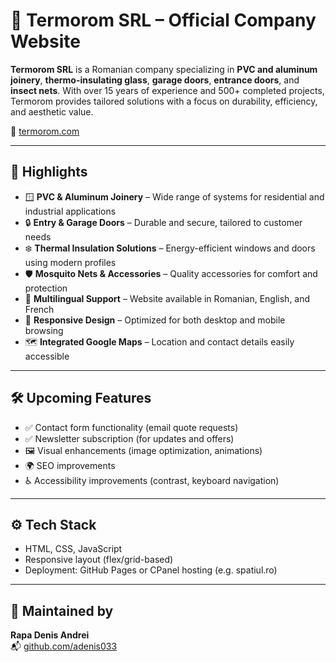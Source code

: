 # 📘 Termorom SRL – Official Company Website

**Termorom SRL** is a Romanian company specializing in **PVC and aluminum joinery**, **thermo-insulating glass**, **garage doors**, **entrance doors**, and **insect nets**. With over 15 years of experience and 500+ completed projects, Termorom provides tailored solutions with a focus on durability, efficiency, and aesthetic value.

🔗 [termorom.com](https://termorom.com)

---

## 🚀 Highlights

- 🪟 **PVC & Aluminum Joinery** – Wide range of systems for residential and industrial applications  
- 🔒 **Entry & Garage Doors** – Durable and secure, tailored to customer needs  
- ❄️ **Thermal Insulation Solutions** – Energy-efficient windows and doors using modern profiles  
- 🛡️ **Mosquito Nets & Accessories** – Quality accessories for comfort and protection  
- 💬 **Multilingual Support** – Website available in Romanian, English, and French  
- 📱 **Responsive Design** – Optimized for both desktop and mobile browsing  
- 🗺️ **Integrated Google Maps** – Location and contact details easily accessible  

---

## 🛠 Upcoming Features

- ✅ Contact form functionality (email quote requests)  
- ✅ Newsletter subscription (for updates and offers)  
- 🖼️ Visual enhancements (image optimization, animations)  
- 🌍 SEO improvements  
- ♿ Accessibility improvements (contrast, keyboard navigation)  

---

## ⚙️ Tech Stack

- HTML, CSS, JavaScript  
- Responsive layout (flex/grid-based)  
- Deployment: GitHub Pages or CPanel hosting (e.g. spatiul.ro)  

---

## 👤 Maintained by

**Rapa Denis Andrei**  
📬 [github.com/adenis033](https://github.com/adenis033)

